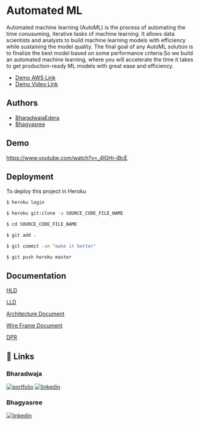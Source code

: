 
# Automated ML

Automated machine learning (AutoML) is the process of automating the time conusuming, iterative tasks of machine learning. It allows data scientists and analysts to build
machine learning models with efficiency while sustaining the model quality. The final goal
of any AutoML solution is to finalize the best model based on some performance criteria.So
we build an automated machine learning, where you will accelerate the time it takes to get
production-ready ML models with great ease and efficiency.

- [Demo AWS Link](http://automl-env.eba-b72km3pc.us-east-2.elasticbeanstalk.com/)
- [Demo Video Link](https://www.youtube.com/watch?v=_4lGHr-jBcE)

  
## Authors

- [BharadwajaEdera](https://www.linkedin.com/in/bharadwajaedera/)
- [Bhagyasree](https://www.linkedin.com/in/bhagyasree-garatala-668144116/)

  
## Demo


https://www.youtube.com/watch?v=_4lGHr-jBcE
## Deployment

To deploy this project in Heroku

```bash
$ heroku login
```

 ```bash
$ heroku git:clone -a SOURCE_CODE_FILE_NAME
```
```bash
$ cd SOURCE_CODE_FILE_NAME
```
  ```bash
$ git add .
```
```bash
$ git commit -am "make it better"
```
```bash
$ git push heroku master
```
## Documentation

[HLD](https://github.com/BharadwajEdera/AutoML_AWS_Deployment/blob/main/Documents%20AutoML/01%20Auto_ML_HLD.pdf)

[LLD](https://github.com/BharadwajEdera/AutoML_AWS_Deployment/blob/main/Documents%20AutoML/02%20Auto_ML_LLD.pdf)

[Architecture Document](https://github.com/BharadwajEdera/AutoML_AWS_Deployment/blob/main/Documents%20AutoML/03%20Auto_ML_Architecture.pdf)

[Wire Frame Document](https://github.com/BharadwajEdera/AutoML_AWS_Deployment/blob/main/Documents%20AutoML/04%20Auto_ML_WireFrame_Document.pdf)

[DPR](https://github.com/BharadwajEdera/AutoML_AWS_Deployment/blob/main/Documents%20AutoML/05%20AutoML_DPR.pdf)
## 🔗 Links

### Bharadwaja
[![portfolio](https://img.shields.io/badge/my_portfolio-000?style=for-the-badge&logo=ko-fi&logoColor=white)](https://bharadwajedera.github.io/)
[![linkedin](https://img.shields.io/badge/linkedin-0A66C2?style=for-the-badge&logo=linkedin&logoColor=white)](https://www.linkedin.com/in/bharadwajaedera/)


### Bhagyasree
[![linkedin](https://img.shields.io/badge/linkedin-0A66C2?style=for-the-badge&logo=linkedin&logoColor=white)](https://www.linkedin.com/in/bhagyasree-garatala-668144116/)


  